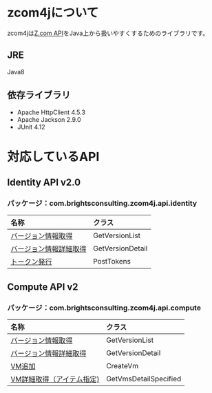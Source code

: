 # zcom4jについて
zcom4jは[Z.com API](https://cloud.z.com/sg/ja/cloud/docs/index.html)をJava上から扱いやすくするためのライブラリです。
## JRE
Java8
## 依存ライブラリ
- Apache HttpClient 4.5.3
- Apache Jackson 2.9.0
- JUnit 4.12

# 対応しているAPI

## Identity API v2.0

### パッケージ：com.brightsconsulting.zcom4j.api.identity

|名称|クラス|
|:--|:--|
|[バージョン情報取得](https://cloud.z.com/sg/ja/cloud/docs/identity-get_version_list.html)|GetVersionList|
|[バージョン情報詳細取得](https://cloud.z.com/sg/ja/cloud/docs/identity-get_version_detail.html)|GetVersionDetail|
|[トークン発行](https://cloud.z.com/sg/ja/cloud/docs/identity-post_tokens.html)|PostTokens|

## Compute API v2

### パッケージ：com.brightsconsulting.zcom4j.api.compute

|名称|クラス|
|:--|:--|
|[バージョン情報取得](https://cloud.z.com/sg/ja/cloud/docs/compute-get_version_list.html)|GetVersionList|
|[バージョン情報詳細取得](https://cloud.z.com/sg/ja/cloud/docs/compute-get_version_detail.html)|GetVersionDetail|
|[VM追加](https://cloud.z.com/sg/ja/cloud/docs/compute-create_vm.html)|CreateVm|
|[VM詳細取得（アイテム指定) ](https://cloud.z.com/sg/ja/cloud/docs/compute-get_vms_detail_specified.html)|GetVmsDetailSpecified|
